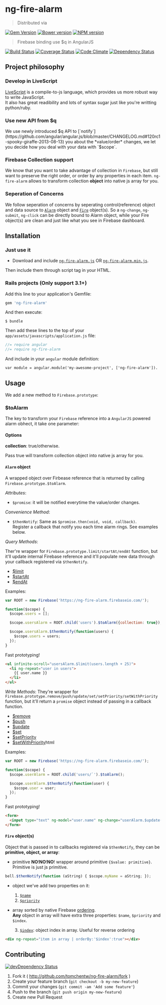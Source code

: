 # ng-fire-alarm
> Distributed via

[![Gem Version](https://badge.fury.io/rb/ng-fire-alarm.png)](http://badge.fury.io/rb/ng-fire-alarm) [![Bower version](https://badge.fury.io/bo/ng-fire-alarm.png)](http://badge.fury.io/bo/ng-fire-alarm) [![NPM version](https://badge.fury.io/js/ng-fire-alarm.png)](http://badge.fury.io/js/ng-fire-alarm)

> Firebase binding use $q in AngularJS

[![Build Status](https://secure.travis-ci.org/tomchentw/ng-fire-alarm.png)](http://travis-ci.org/tomchentw/ng-fire-alarm) [![Coverage Status](https://coveralls.io/repos/tomchentw/ng-fire-alarm/badge.png)](https://coveralls.io/r/tomchentw/ng-fire-alarm) [![Code Climate](https://codeclimate.com/github/tomchentw/ng-fire-alarm.png)](https://codeclimate.com/github/tomchentw/ng-fire-alarm)  [![Dependency Status](https://gemnasium.com/tomchentw/ng-fire-alarm.png)](https://gemnasium.com/tomchentw/ng-fire-alarm)


## Project philosophy

### Develop in LiveScript
[LiveScript](http://livescript.net/) is a compile-to-js language, which provides us more robust way to write JavaScript.  
It also has great readibility and lots of syntax sugar just like you're writting python/ruby.

### Use new API from $q
We use newly introduced $q API to [`notify`](https://github.com/angular/angular.js/blob/master/CHANGELOG.md#120rc1-spooky-giraffe-2013-08-13) you about the *value/order* changes, we let you decide how you deal with your data with `$scope`.

### Firebase Collection support
We know that you want to take advantage of collection in `Firebase`, but still want to preserve the right order, or order by any properties in each item. `ng-fire-alarm` allows to transform collection **object** into native js array for you.

### Seperation of Concerns
We follow seperation of concerns by seperating control(reference) object and data source to [`Alarm`](https://github.com/tomchentw/ng-fire-alarm#alarm-object) object and [`Fire`](https://github.com/tomchentw/ng-fire-alarm#fire-objects) object(s). So a `ng-change`, `ng-submit`, `ng-click` can be directly bound to Alarm object, while your Fire object(s) are clean and just like what you see in Firebase dashboard.


## Installation

### Just use it

* Download and include [`ng-fire-alarm.js`](https://github.com/tomchentw/ng-fire-alarm/blob/master/ng-fire-alarm.js) OR [`ng-fire-alarm.min.js`](https://github.com/tomchentw/ng-fire-alarm/blob/master/ng-fire-alarm.min.js).  

Then include them through script tag in your HTML.

### **Rails** projects (Only support 3.1+)
Add this line to your application's Gemfile:
```ruby
gem 'ng-fire-alarm'
```

And then execute:

    $ bundle

Then add these lines to the top of your `app/assets/javascripts/application.js` file:

```javascript
//= require angular
//= require ng-fire-alarm
```

And include in your `angular` module definition:
     
    var module = angular.module('my-awesome-project', ['ng-fire-alarm']).


## Usage

We add a new method to `Firebase.prototype`:

### $toAlarm

The key to transform your `Firebase` reference into a `AngularJS` powered alarm obhect, it take one parameter:

#### Options

**collection**: true/otherwise.

Pass true will transform collection object into native js array for you.

#### `Alarm` object
A wrapped object over Firbease reference that is returned by calling `Firebase.prototype.$toAlarm`. 

_Attributes_:

* `$promise`: it will be notified everytime the value/order changes.

_Convenience Method_:

* `$thenNotify`: Same as `$promise.then(void, void, callback)`.  
Register a callback that notify you each time alarm rings. See examples below.

_Query Methods_:

Ther're wrapper for `Firebase.prototype.limit/startAt/endAt` function, but it'll update internal Firebase reference and it'll populate new data through your callback registered via `$thenNotify`.

* [$limit](https://www.firebase.com/docs/javascript/firebase/limit.html)
* [$startAt](https://www.firebase.com/docs/javascript/firebase/startat.html)
* [$endAt](https://www.firebase.com/docs/javascript/firebase/endat.html)

Examples:

```JavaScript
var ROOT = new Firebase('https://ng-fire-alarm.firebaseio.com/');

function($scope) {
  $scope.users = [];

  $scope.usersAlarm = ROOT.child('users').$toAlarm({collection: true});

  $scope.usersAlarm.$thenNotify(function(users) {
    $scope.users = users;
  });
}
```

Fast prototyping!

```HTML
<ul infinite-scroll="usersAlarm.$limit(users.length + 25)">
  <li ng-repeat="user in users">
    {{ user.name }}
  </li>
</ul>
```

_Write Methods_:
They're wrapper for `Firebase.prototype.remove/push/update/set/setPriority/setWithPriority` function, but it'll return a `promise` object instead of passing in a callback function.

* [$remove](https://www.firebase.com/docs/javascript/firebase/remove.html)
* [$push](https://www.firebase.com/docs/javascript/firebase/push.html)
* [$update](https://www.firebase.com/docs/javascript/firebase/update.html)
* [$set](https://www.firebase.com/docs/javascript/firebase/set.html)
* [$setPriority](https://www.firebase.com/docs/javascript/firebase/setpriority.html)
* [$setWithPriority](https://www.firebase.com/docs/javascript/firebase/setwithpriority.)html

Examples:

```JavaScript
var ROOT = new Firebase('https://ng-fire-alarm.firebaseio.com/');

function($scope) {
  $scope.userAlarm = ROOT.child('users/`').$toAlarm();

  $scope.userAlarm.$thenNotify(function(user) {
    $scope.user = user;
  });
}
```

Fast prototyping!

```HTML
<form>
  <input type="text" ng-model="user.name" ng-change="userAlarm.$update(user)">
</form>
```


#### `Fire` object(s)
Object that is passed in to callbacks registered via `$thenNotify`, they can be **primitive, object, or array**:

* primitive
  **NO**!**NO**!**NO**! wrapper around primitive `{$value: primitive}`. Primitive is just js primitive.

```JavaScript
bell.$thenNotify(function (aString) { $scope.myName = aString; });
```

* object
  we've add two properties on it:  

  1. [`$name`](https://www.firebase.com/docs/javascript/datasnapshot/name.html)
  2. [`$priority`](https://www.firebase.com/docs/javascript/datasnapshot/getpriority.html)

* array
  sorted by native Firebase [ordering](https://www.firebase.com/docs/javascript/firebase/setpriority.html).  
**Any** object in array will have extra three properties: `$name`, `$priority` and `$index`.

  3. [`$index`](https://www.firebase.com/docs/javascript/datasnapshot/foreach.html): object index in array. Useful for reverse ordering  

```HTML
<div ng-repeat="item in array | orderBy:'$index':true"></div>
```


## Contributing

[![devDependency Status](https://david-dm.org/tomchentw/ng-fire-alarm/dev-status.png?branch=master)](https://david-dm.org/tomchentw/ng-fire-alarm#info=devDependencies)

1. Fork it ( http://github.com/tomchentw/ng-fire-alarm/fork )
2. Create your feature branch (`git checkout -b my-new-feature`)
3. Commit your changes (`git commit -am 'Add some feature'`)
4. Push to the branch (`git push origin my-new-feature`)
5. Create new Pull Request
